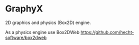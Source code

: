 # GraphyX
2D graphics and physics (Box2D) engine.

As a physics engine use Box2DWeb https://github.com/hecht-software/box2dweb
